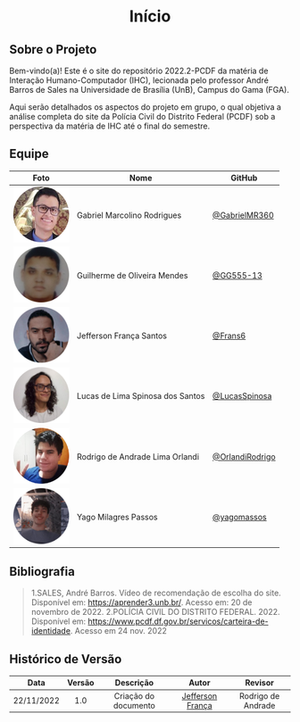 <h1 align="center">Início</h1>

## Sobre o Projeto
Bem-vindo(a)! Este é o site do repositório 2022.2-PCDF da matéria de Interação Humano-Computador (IHC), lecionada pelo professor André Barros de Sales na Universidade de Brasília (UnB), Campus do Gama (FGA).

Aqui serão detalhados os aspectos do projeto em grupo, o qual objetiva a análise completa do site da Polícia Civil do Distrito Federal (PCDF) sob a perspectiva da matéria de IHC até o final do semestre. 

## Equipe

| Foto                                              | Nome                             | GitHub                                               |
| ------------------------------------------------- | -------------------------------- | ---------------------------------------------------- |
| <img src="images/team/gabriel.png" width="100">   | Gabriel Marcolino Rodrigues      | [@GabrielMR360](https://github.com/GabrielMR360)     |
| <img src="images/team/guilherme.png" width="100"> | Guilherme de Oliveira Mendes     | [@GG555-13](https://github.com/GG555-13)             |
| <img src="images/team/jefferson.png" width="100"> | Jefferson França Santos          | [@Frans6](https://github.com/Frans6)                 |
| <img src="images/team/lucas.png" width="100">     | Lucas de Lima Spinosa dos Santos | [@LucasSpinosa](https://github.com/LucasSpinosa)     |
| <img src="images/team/rodrigo.png" width="100">   | Rodrigo de Andrade Lima Orlandi  | [@OrlandiRodrigo](https://github.com/OrlandiRodrigo) |
| <img src="images/team/yago.png" width="100">      | Yago Milagres Passos             | [@yagomassos](https://github.com/yagompassos)        |

## Bibliografia

> 1.SALES, André Barros. Vídeo de recomendação de escolha do site. Disponível em: <https://aprender3.unb.br/>. Acesso em: 20 de novembro de 2022.
> 2.POLÍCIA CIVIL DO DISTRITO FEDERAL. 2022. Disponível em: https://www.pcdf.df.gov.br/servicos/carteira-de-identidade. Acesso em 24 nov. 2022

## Histórico de Versão

|    Data    | Versão |      Descrição       |                     Autor                     |                   Revisor                     |
| :--------: | :----: | :------------------: | :-------------------------------------------: | :-------------------------------------------: |
| 22/11/2022 |  1.0   | Criação do documento | [Jefferson França](https://github.com/Frans6) | Rodrigo de Andrade                            |
